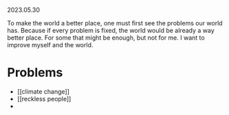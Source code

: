 2023.05.30


To make the world a better place, one must first see the problems our world has. Because if every problem is fixed, the world would be already a way better place. For some that might be enough, but not for me. I want to improve myself and the world.


# Problems 
- [[climate change]]
- [[reckless people]]
- 